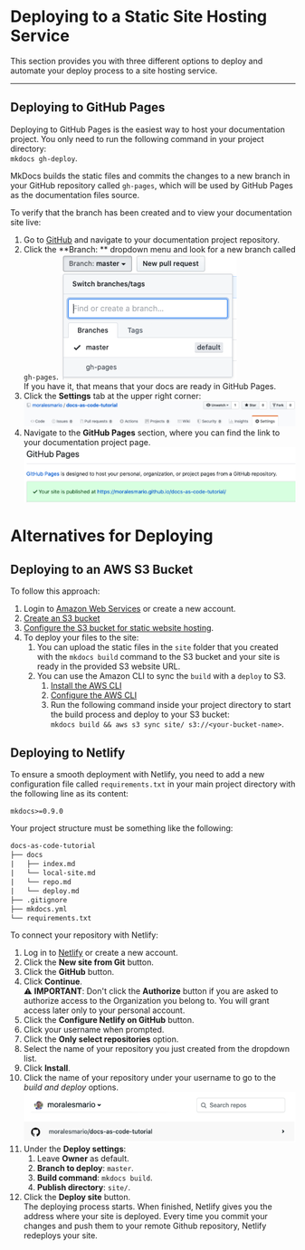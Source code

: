 # Deploying to a Static Site Hosting Service

This section provides you with three different options to deploy and automate your deploy process to a site hosting service.

---

## Deploying to GitHub Pages

Deploying to GitHub Pages is the easiest way to host your documentation project. You only need to run the following command in your project directory:  
`mkdocs gh-deploy`.

MkDocs builds the static files and commits the changes to a new branch in your GitHub repository called `gh-pages`, which will be used by GitHub Pages as the documentation files source.

To verify that the branch has been created and to view your documentation site live:

1. Go to [GitHub](https://github.com/) and navigate to your documentation project repository.
2. Click the **Branch: ** dropdown menu and look for a new branch called `gh-pages`.
![branches](branches.png)  
If you have it, that means that your docs are ready in GitHub Pages.
3. Click the **Settings** tab at the upper right corner:
![settings](settings-button.png)
4. Navigate to the **GitHub Pages** section, where you can find the link to your documentation project page.
![gh-pages-link](gh-pages-link.png)

# Alternatives for Deploying

## Deploying to an AWS S3 Bucket

To follow this approach:

1. Login to [Amazon Web Services](https://aws.amazon.com/) or create a new account.
2. [Create an S3 bucket](https://docs.aws.amazon.com/AmazonS3/latest/gsg/CreatingABucket.html)
3. [Configure the S3 bucket for static website hosting](https://docs.aws.amazon.com/AmazonS3/latest/user-guide/static-website-hosting.html#configure-bucket-website-hosting).
4. To deploy your files to the site:
    1. You can upload the static files in the `site` folder that you created with the `mkdocs build` command to the S3 bucket and your site is ready in the provided S3 website URL.
    2. You can use the Amazon CLI to sync the `build` with a `deploy` to S3.
        1. [Install the AWS CLI](https://docs.aws.amazon.com/cli/latest/userguide/cli-chap-install.html)
        2. [Configure the AWS CLI](https://docs.aws.amazon.com/cli/latest/userguide/cli-chap-configure.html)
        3. Run the following command inside your project directory to start the build process and deploy to your S3 bucket:  
        `mkdocs build && aws s3 sync site/ s3://<your-bucket-name>`.

## Deploying to Netlify

To ensure a smooth deployment with Netlify, you need to add a new configuration file called `requirements.txt` in your main project directory with the following line as its content:
```
mkdocs>=0.9.0
```
Your project structure must be something like the following:  
```
docs-as-code-tutorial
├── docs
|   ├── index.md
|   └── local-site.md
|   └── repo.md
|   └── deploy.md
├── .gitignore
├── mkdocs.yml
└── requirements.txt
```

To connect your repository with Netlify:

1. Log in to [Netlify](https://www.netlify.com) or create a new account.
2. Click the **New site from Git** button.
3. Click the **GitHub** button.
4. Click **Continue**.  
⚠ **IMPORTANT**: Don't click the **Authorize** button if you are asked to authorize access to the Organization you belong to. You will grant access later only to your personal account.
5. Click the **Configure Netlify on GitHub** button.
6. Click your username when prompted.
7. Click the **Only select repositories** option.
8. Select the name of your repository you just created from the dropdown list.
9. Click **Install**.
10. Click the name of your repository under your username to go to the _build and deploy_ options.  
![repo-in-netlify](repo-in-netlify.png)
11. Under the **Deploy settings**:
    1. Leave **Owner** as default.
    2. **Branch to deploy**: `master`.
    3. **Build command**: `mkdocs build`.
    4. **Publish directory**: `site/`.
12. Click the **Deploy site** button.  
The deploying process starts. When finished, Netlify gives you the address where your site is deployed. Every time you commit your changes and push them to your remote Github repository, Netlify redeploys your site.